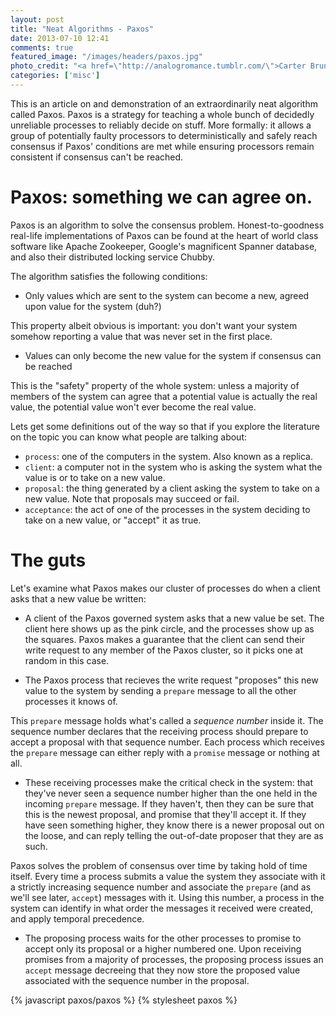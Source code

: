 ```yaml
---
layout: post
title: "Neat Algorithms - Paxos"
date: 2013-07-10 12:41
comments: true
featured_image: "/images/headers/paxos.jpg"
photo_credit: "<a href=\"http://analogromance.tumblr.com/\">Carter Brundage</a>"
categories: ['misc']
---
```


This is an article on and demonstration of an extraordinarily neat algorithm called Paxos. Paxos is a strategy for teaching a whole bunch of decidedly unreliable processes to reliably decide on stuff. More formally: it allows a group of potentially faulty processors to deterministically and safely reach consensus if Paxos' conditions are met while ensuring processors remain consistent if consensus can't be reached.

<div id="main_demo"></div>

# Paxos: something we can agree on.

Paxos is an algorithm to solve the consensus problem. Honest-to-goodness real-life implementations of Paxos can be found at the heart of world class software like Apache Zookeeper, Google's magnificent Spanner database, and also their distributed locking service Chubby.

The algorithm satisfies the following conditions:

 - Only values which are sent to the system can become a new, agreed upon value for the system (duh?)

This property albeit obvious is important: you don't want your system somehow reporting a value that was never set in the first place.

 - Values can only become the new value for the system if consensus can be reached

This is the "safety" property of the whole system: unless a majority of members of the system can agree that a potential value is actually the real value, the potential value won't ever become the real value.

Lets get some definitions out of the way so that if you explore the literature on the topic you can know what people are talking about:

 - `process`: one of the computers in the system. Also known as a replica.
 - `client`: a computer not in the system who is asking the system what the value is or to take on a new value.
 - `proposal`: the thing generated by a client asking the system to take on a new value. Note that proposals may succeed or fail.
 - `acceptance`: the act of one of the processes in the system deciding to take on a new value, or "accept" it as true.

# The guts

Let's examine what Paxos makes our cluster of processes do when a client asks that a new value be written:

 - A client of the Paxos governed system asks that a new value be set. The client here shows up as the pink circle, and the processes show up as the squares. Paxos makes a guarantee that the client can send their write request to any member of the Paxos cluster, so it picks one at random in this case.

<div id="client_demo"></div>

 - The Paxos process that recieves the write request "proposes" this new value to the system by sending a `prepare` message to all the other processes it knows of.

<div id="prepare_demo"></div>

This `prepare` message holds what's called a _sequence number_ inside it. The sequence number declares that the receiving process should prepare to accept a proposal with that sequence number. Each process which receives the `prepare` message can either reply with a `promise` message or nothing at all.

 - These receiving processes make the critical check in the system: that they've never seen a sequence number higher than the one held in the incoming `prepare` message. If they haven't, then they can be sure that this is the newest proposal, and promise that they'll accept it. If they have seen something higher, they know there is a newer proposal out on the loose, and can reply telling the out-of-date proposer that they are as such.

<div id="promise_demo"></div>

Paxos solves the problem of consensus over time by taking hold of time itself. Every time a process submits a value the system they associate with it a strictly increasing sequence number and associate the `prepare` (and as we'll see later, `accept`) messages with it. Using this number, a process in the system can identify in what order the messages it received were created, and apply temporal precedence.

 - The proposing process waits for the other processes to promise to accept only its proposal or a higher numbered one. Upon receiving promises from a majority of processes, the proposing process issues an `accept` message decreeing that they now store the proposed value associated with the sequence number in the proposal.

<div id="accept_demo"></div>

{% javascript paxos/paxos %}
{% stylesheet paxos %}
